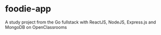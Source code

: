 # foodie-app
A study project from the Go fullstack with ReactJS, NodeJS, Express.js and MongoDB on OpenClassrooms
